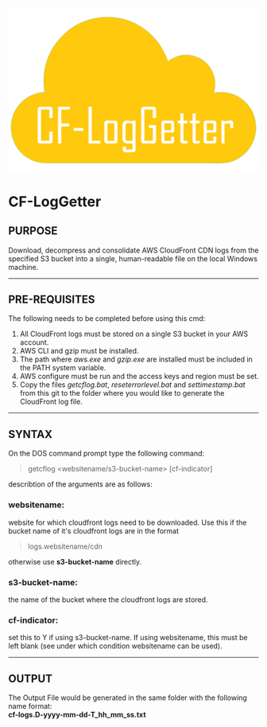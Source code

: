 <img src="/resource/images/cf-loggetter-logo.png" align="middle">

# CF-LogGetter

## PURPOSE                             

Download, decompress and consolidate AWS CloudFront CDN logs from the specified S3 bucket into a single, human-readable file on the local Windows machine.

___                                                            

## PRE-REQUISITES                         
                                                            
The following needs to be completed before using this cmd:  
                                                            
1. All CloudFront logs must be stored on a single S3 bucket in your AWS account.                                             
2. AWS CLI and gzip must be installed.                         
3. The path where _aws.exe_ and _gzip.exe_ are installed must be included in the PATH system variable.                    
4. AWS configure must be run and the access keys and region must be set.                                           
5. Copy the files _getcflog.bat_, _reseterrorlevel.bat_ and _settimestamp.bat_ from this git to the folder where you would like to generate the CloudFront log file.                                                

___                                                            

## SYNTAX                                                             
                                                            
On the DOS command prompt type the following command:  

 > getcflog <websitename/s3-bucket-name> [cf-indicator]     
                                                            
describtion of the arguments are as follows:

 ### websitename:                                               
website for which cloudfront logs need to be downloaded. Use this if the bucket name of it's cloudfront logs are in the format  

> logs.websitename/cdn  

otherwise use **s3-bucket-name** directly.

### s3-bucket-name:                                            
the name of the bucket where the cloudfront logs are stored.                              
                                                            
### cf-indicator:                                              
set this to Y if using s3-bucket-name. If using websitename, this must be left blank (see under which condition websitename can be used).

___                                                            

## OUTPUT  
                                                            
The Output File would be generated in the same folder with the following name format:                                                      
      **cf-logs.D-yyyy-mm-dd-T_hh_mm_ss.txt**                   
